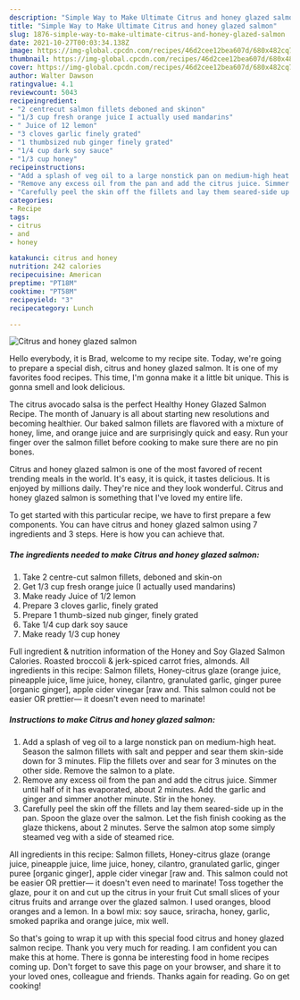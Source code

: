 ```yaml
---
description: "Simple Way to Make Ultimate Citrus and honey glazed salmon"
title: "Simple Way to Make Ultimate Citrus and honey glazed salmon"
slug: 1876-simple-way-to-make-ultimate-citrus-and-honey-glazed-salmon
date: 2021-10-27T00:03:34.138Z
image: https://img-global.cpcdn.com/recipes/46d2cee12bea607d/680x482cq70/citrus-and-honey-glazed-salmon-recipe-main-photo.jpg
thumbnail: https://img-global.cpcdn.com/recipes/46d2cee12bea607d/680x482cq70/citrus-and-honey-glazed-salmon-recipe-main-photo.jpg
cover: https://img-global.cpcdn.com/recipes/46d2cee12bea607d/680x482cq70/citrus-and-honey-glazed-salmon-recipe-main-photo.jpg
author: Walter Dawson
ratingvalue: 4.1
reviewcount: 5043
recipeingredient:
- "2 centrecut salmon fillets deboned and skinon"
- "1/3 cup fresh orange juice I actually used mandarins"
- " Juice of 12 lemon"
- "3 cloves garlic finely grated"
- "1 thumbsized nub ginger finely grated"
- "1/4 cup dark soy sauce"
- "1/3 cup honey"
recipeinstructions:
- "Add a splash of veg oil to a large nonstick pan on medium-high heat. Season the salmon fillets with salt and pepper and sear them skin-side down for 3 minutes. Flip the fillets over and sear for 3 minutes on the other side. Remove the salmon to a plate."
- "Remove any excess oil from the pan and add the citrus juice. Simmer until half of it has evaporated, about 2 minutes. Add the garlic and ginger and simmer another minute. Stir in the honey."
- "Carefully peel the skin off the fillets and lay them seared-side up in the pan. Spoon the glaze over the salmon. Let the fish finish cooking as the glaze thickens, about 2 minutes. Serve the salmon atop some simply steamed veg with a side of steamed rice."
categories:
- Recipe
tags:
- citrus
- and
- honey

katakunci: citrus and honey 
nutrition: 242 calories
recipecuisine: American
preptime: "PT18M"
cooktime: "PT58M"
recipeyield: "3"
recipecategory: Lunch

---
```



![Citrus and honey glazed salmon](https://img-global.cpcdn.com/recipes/46d2cee12bea607d/680x482cq70/citrus-and-honey-glazed-salmon-recipe-main-photo.jpg)

Hello everybody, it is Brad, welcome to my recipe site. Today, we're going to prepare a special dish, citrus and honey glazed salmon. It is one of my favorites food recipes. This time, I'm gonna make it a little bit unique. This is gonna smell and look delicious.

The citrus avocado salsa is the perfect Healthy Honey Glazed Salmon Recipe. The month of January is all about starting new resolutions and becoming healthier. Our baked salmon fillets are flavored with a mixture of honey, lime, and orange juice and are surprisingly quick and easy. Run your finger over the salmon fillet before cooking to make sure there are no pin bones.

Citrus and honey glazed salmon is one of the most favored of recent trending meals in the world. It's easy, it is quick, it tastes delicious. It is enjoyed by millions daily. They're nice and they look wonderful. Citrus and honey glazed salmon is something that I've loved my entire life.


To get started with this particular recipe, we have to first prepare a few components. You can have citrus and honey glazed salmon using 7 ingredients and 3 steps. Here is how you can achieve that.

<!--inarticleads1-->

##### The ingredients needed to make Citrus and honey glazed salmon:

1. Take 2 centre-cut salmon fillets, deboned and skin-on
1. Get 1/3 cup fresh orange juice (I actually used mandarins)
1. Make ready  Juice of 1/2 lemon
1. Prepare 3 cloves garlic, finely grated
1. Prepare 1 thumb-sized nub ginger, finely grated
1. Take 1/4 cup dark soy sauce
1. Make ready 1/3 cup honey


Full ingredient &amp; nutrition information of the Honey and Soy Glazed Salmon Calories. Roasted broccoli &amp; jerk-spiced carrot fries, almonds. All ingredients in this recipe: Salmon fillets, Honey-citrus glaze (orange juice, pineapple juice, lime juice, honey, cilantro, granulated garlic, ginger puree [organic ginger], apple cider vinegar [raw and. This salmon could not be easier OR prettier— it doesn&#39;t even need to marinate! 

<!--inarticleads2-->

##### Instructions to make Citrus and honey glazed salmon:

1. Add a splash of veg oil to a large nonstick pan on medium-high heat. Season the salmon fillets with salt and pepper and sear them skin-side down for 3 minutes. Flip the fillets over and sear for 3 minutes on the other side. Remove the salmon to a plate.
1. Remove any excess oil from the pan and add the citrus juice. Simmer until half of it has evaporated, about 2 minutes. Add the garlic and ginger and simmer another minute. Stir in the honey.
1. Carefully peel the skin off the fillets and lay them seared-side up in the pan. Spoon the glaze over the salmon. Let the fish finish cooking as the glaze thickens, about 2 minutes. Serve the salmon atop some simply steamed veg with a side of steamed rice.


All ingredients in this recipe: Salmon fillets, Honey-citrus glaze (orange juice, pineapple juice, lime juice, honey, cilantro, granulated garlic, ginger puree [organic ginger], apple cider vinegar [raw and. This salmon could not be easier OR prettier— it doesn&#39;t even need to marinate! Toss together the glaze, pour it on and cut up the citrus in your fruit Cut small slices of your citrus fruits and arrange over the glazed salmon. I used oranges, blood oranges and a lemon. In a bowl mix: soy sauce, sriracha, honey, garlic, smoked paprika and orange juice, mix well. 

So that's going to wrap it up with this special food citrus and honey glazed salmon recipe. Thank you very much for reading. I am confident you can make this at home. There is gonna be interesting food in home recipes coming up. Don't forget to save this page on your browser, and share it to your loved ones, colleague and friends. Thanks again for reading. Go on get cooking!
